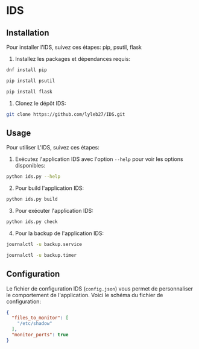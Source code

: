 # IDS

## Installation

Pour installer l'IDS, suivez ces étapes:
pip, psutil, flask

1. Installez les packages et dépendances requis:
```bash
dnf install pip
```
```bash
pip install psutil
```
```bash
pip install flask
```
1. Clonez le dépôt IDS:
```bash
git clone https://github.com/lyleb27/IDS.git
```

## Usage

Pour utiliser L'IDS, suivez ces étapes:

1. Exécutez l'application IDS avec l'option `--help` pour voir les options disponibles:
```bash
python ids.py --help
```

2. Pour build l'application IDS:
```bash
python ids.py build
```

3. Pour exécuter l'application IDS:
```bash
python ids.py check
```
4. Pour la backup de l'application IDS:
```bash
journalctl -u backup.service
```
```bash
journalctl -u backup.timer
```

## Configuration

Le fichier de configuration IDS (`config.json`) vous permet de personnaliser le comportement de l'application. Voici le schéma du fichier de configuration:
```json
{
  "files_to_monitor": [
    "/etc/shadow"
  ],
  "monitor_ports": true
}
```

